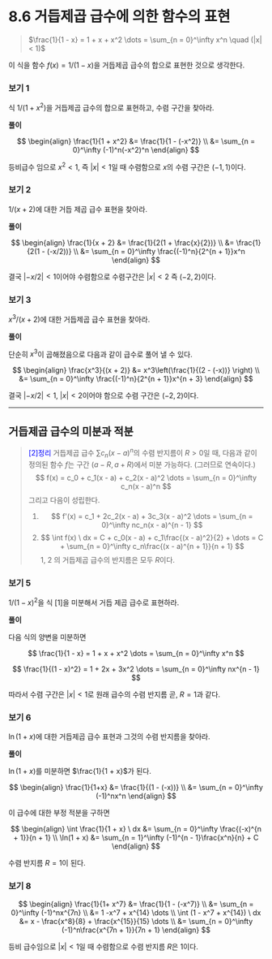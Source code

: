 # 8.6 거듭제곱 급수에 의한 함수의 표현

> $\frac{1}{1 - x} = 1 + x + x^2 \dots = \sum_{n = 0}^\infty x^n \quad (|x| < 1)$

이 식을 함수 $f(x) = 1/(1 - x)$을 거듭제곱 급수의 합으로 표현한 것으로 생각한다.

### 보기 1

식 $1 / (1 + x^2)$을 거듭제곱 급수의 합으로 표현하고, 수렴 구간을 찾아라.

**풀이**

$$
\begin{align}
\frac{1}{1 + x^2} &= \frac{1}{1 - (-x^2)} \\
&= \sum_{n = 0}^\infty (-1)^n(-x^2)^n
\end{align}
$$

등비급수 임으로 $x^2 < 1$, 즉 $|x| < 1$일 때 수렴함으로 $x$의 수렴 구간은 $(-1, 1)$이다.

### 보기 2

$1/(x + 2)$에 대한 거듭 제곱 급수 표현을 찾아라.

**풀이**

$$
\begin{align}
\frac{1}{x + 2} &= \frac{1}{2(1 + \frac{x}{2})} \\
&= \frac{1}{2(1 - (-x/2))} \\
&= \sum_{n = 0}^\infty \frac{(-1)^n}{2^{n + 1}}x^n
\end{align}
$$

결국 $|-x/2| < 1$이어야 수렴함으로 수렴구간은 $|x| < 2$ 즉 $(-2, 2)$이다.

### 보기 3

$x^3/(x + 2)$에 대한 거듭제곱 급수 표현을 찾아라.

**풀이**

단순히 $x^3$이 곱해졌음으로 다음과 같이 급수로 풀어 낼 수 있다.

$$
\begin{align}
\frac{x^3}{(x + 2)} &= x^3\left(\frac{1}{(2 - (-x))} \right) \\
&= \sum_{n = 0}^\infty \frac{(-1)^n}{2^{n + 1}}x^{n + 3}
\end{align}
$$

결국 $|-x/2| < 1$, $|x| < 2$이어야 함으로 수렴 구간은 $(-2, 2)$이다.

---

## 거듭제곱 급수의 미분과 적분

> <span style="color:blue"> [2]정리 </span>
> 거듭제곱 급수 $\sum c_n(x - a)^n$의 수렴 반지름이 $R > 0$일 때, 다음과 같이 정의된 함수 $f$는 구간 $(a - R, a + R)$에서 미분 가능하다. (그러므로 연속이다.)
> $$
f(x) = c_0 + c_1(x - a) + c_2(x - a)^2 \dots = \sum_{n = 0}^\infty c_n(x - a)^n
$$
> 그리고 다음이 성립한다.
> 1. $$
f'(x) = c_1 + 2c_2(x - a) + 3c_3(x - a)^2 \dots =  \sum_{n = 0}^\infty nc_n(x - a)^{n - 1}
$$
> 2. $$
\int f(x) \ dx = C + c_0(x - a) + c_1\frac{(x - a)^2}{2} + \dots = C + \sum_{n = 0}^\infty c_n\frac{(x - a)^{n + 1}}{n + 1}
$$
> 1, 2 의 거듭제곱 급수의 반지름은 모두 $R$이다.

### 보기 5
$1/(1 - x)^2$을 식 [1]을 미분해서 거듭 제곱 급수로 표현하라.

**풀이**

다음 식의 양변을 미분하면

$$
\frac{1}{1 - x} = 1 + x + x^2 \dots = \sum_{n = 0}^\infty x^n
$$

$$
\frac{1}{(1 - x)^2} = 1 + 2x + 3x^2 \dots = \sum_{n = 0}^\infty nx^{n - 1}
$$

따라서 수렴 구간은 $|x| < 1$로 원래 급수의 수렴 반지름 곧, $R = 1$과 같다.

### 보기 6

$\ln(1 + x)$에 대한 거듭제곱 급수 표현과 그것의 수렴 반지름을 찾아라.

**풀이**

$\ln(1 + x)$를 미분하면 $\frac{1}{1 + x}$가 된다. 

$$
\begin{align}
\frac{1}{1+x} &= \frac{1}{(1 - (-x))} \\
&= \sum_{n = 0}^\infty (-1)^nx^n
\end{align}
$$

이 급수에 대한 부정 적분을 구하면 

$$
\begin{align}
\int \frac{1}{1 + x} \ dx &= \sum_{n = 0}^\infty \frac{(-x)^{n + 1}}{n + 1} \\
\ln(1 + x) &= \sum_{n = 1}^\infty (-1)^{n - 1}\frac{x^n}{n} + C
\end{align}
$$

수렴 반지름 $R = 1$이 된다.

### 보기 8

$$
\begin{align}
\frac{1}{1+ x^7} &= \frac{1}{1 - (-x^7)} \\
&= \sum_{n = 0}^\infty (-1)^nx^{7n} \\
&= 1 -x^7 + x^{14} \dots \\
\int (1 - x^7 + x^{14}) \ dx &= x - \frac{x^8}{8} + \frac{x^{15}}{15} \dots \\
&= \sum_{n = 0}^\infty (-1)^n\frac{x^{7n + 1}}{7n + 1}
\end{align}
$$

등비 급수임으로 $|x| < 1$일 때 수렴함으로 수렴 반지름 $R$은 1이다.







